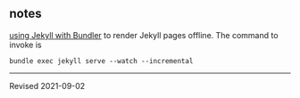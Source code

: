 


## notes

[using Jekyll with Bundler](https://jekyllrb.com/tutorials/using-jekyll-with-bundler/) to render Jekyll pages offline.  The command to invoke is

```
bundle exec jekyll serve --watch --incremental
```

----
Revised 2021-09-02
